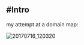 #Intro
--------------
my attempt at a domain map:

![20170716_120320](https://user-images.githubusercontent.com/25685164/28247002-a07ecdbe-6a1f-11e7-9798-d2b6a638f160.jpg)
